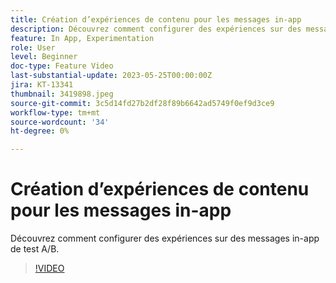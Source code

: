 ```yaml
---
title: Création d’expériences de contenu pour les messages in-app
description: Découvrez comment configurer des expériences sur des messages in-app de test A/B.
feature: In App, Experimentation
role: User
level: Beginner
doc-type: Feature Video
last-substantial-update: 2023-05-25T00:00:00Z
jira: KT-13341
thumbnail: 3419898.jpeg
source-git-commit: 3c5d14fd27b2df28f89b6642ad5749f0ef9d3ce9
workflow-type: tm+mt
source-wordcount: '34'
ht-degree: 0%

---
```



# Création d’expériences de contenu pour les messages in-app

Découvrez comment configurer des expériences sur des messages in-app de test A/B.

>[!VIDEO](https://video.tv.adobe.com/v/3419898/?learn=on)
